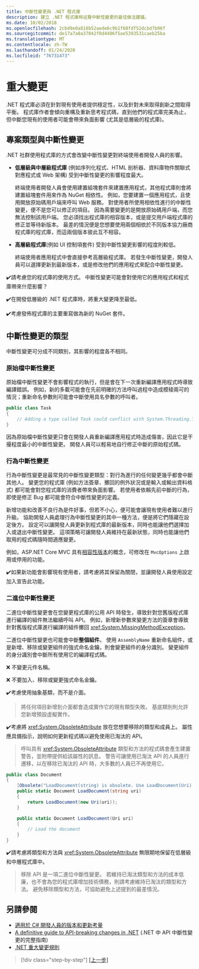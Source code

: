 ```yaml
---
title: 中斷性變更與 .NET 程式庫
description: 建立 .NET 程式庫時巡覽中斷性變更的最佳做法建議。
ms.date: 10/02/2018
ms.openlocfilehash: 2cbd9e0a818b52aede6c9b1f60fdf52dcbd7b96f
ms.sourcegitcommit: de17a7a0a37042f0d4406f5ae5393531caeb25ba
ms.translationtype: MT
ms.contentlocale: zh-TW
ms.lasthandoff: 01/24/2020
ms.locfileid: "76731473"
---
```

# <a name="breaking-changes"></a>重大變更

.NET 程式庫必須在針對現有使用者提供穩定性，以及針對未來取得創新之間取得平衡。 程式庫作者會傾向重構及重新思考程式碼，直到他們的程式庫完美為止，但中斷您現有的使用者可能會帶來負面影響 (尤其是低層級的程式庫)。

## <a name="project-types-and-breaking-changes"></a>專案類型與中斷性變更

.NET 社群使用程式庫的方式會改變中斷性變更對終端使用者開發人員的影響。

- **低層級與中層級程式庫** (例如序列化程式、HTML 剖析器、資料庫物件關聯式對應程式或 Web 架構) 受到中斷性變更的影響程度最大。

  終端使用者開發人員會使用建置組塊套件來建置應用程式，其他程式庫則會將建置組塊套件用來作為 NuGet 相依性。 例如，您要建置一個應用程式，且使用開放原始碼用戶端來呼叫 Web 服務。 對使用者所使用相依性進行的中斷性變更，便不是您可以修正的項目。 因為需要變更的是開放原始碼用戶端，而您無法控制該用戶端。 您必須找出程式庫的相容版本，或是提交用戶端程式庫的修正並等待新版本。 最差的情況便是您想要使用兩個相依於不同版本協力廠商程式庫的程式庫，而這兩個版本彼此互不相容。

- **高層級程式庫**(例如 UI 控制項套件) 受到中斷性變更影響的程度則較低。

  終端使用者應用程式中會直接參考高層級程式庫。 若發生中斷性變更，開發人員可以選擇更新到最新版本，或是修改他們的應用程式來配合中斷性變更。

✔️請考慮您的程式庫的使用方式。 中斷性變更可能會對使用它的應用程式和程式庫帶來什麼影響？

✔️在開發低層級的 .NET 程式庫時，將重大變更降至最低。

✔️考慮發佈程式庫的主要重寫做為新的 NuGet 套件。

## <a name="types-of-breaking-changes"></a>中斷性變更的類型

中斷性變更可分成不同類別，其影響的程度各不相同。

### <a name="source-breaking-change"></a>原始檔中斷性變更

原始檔中斷性變更不會影響程式的執行，但是會在下一次重新編譯應用程式時導致編譯錯誤。 例如，新的多載可能會在先前明確的方法呼叫過程中造成模稜兩可的情況；重新命名參數則可能會中斷使用具名參數的呼叫者。

```csharp
public class Task
{
    // Adding a type called Task could conflict with System.Threading.Tasks.Task at compilation
}
```

因為原始檔中斷性變更只會在開發人員重新編譯應用程式時造成傷害，因此它是干擾程度最小的中斷性變更。 開發人員可以輕易地自行修正中斷的原始程式碼。

### <a name="behavior-breaking-change"></a>行為中斷性變更

行為中斷性變更是最常見的中斷性變更類型：對行為進行的任何變更幾乎都會中斷其他人。 變更您的程式庫 (例如方法簽章、擲回的例外狀況或是輸入或輸出資料格式) 都可能會對您程式庫的消費者帶來負面影響。 若使用者依賴先前中斷的行為，即使是修正 Bug 都可能會符合中斷性變更的定義。

新增功能和改善不良行為是件好事，但若不小心，便可能會讓現有使用者難以進行升級。 協助開發人員處理行為中斷性變更的其中一種方法，便是將它們隱藏在設定後方。 設定可以讓開發人員更新到程式庫的最新版本，同時也能讓他們選擇加入或退出中斷性變更。 這項策略可讓開發人員維持在最新狀態，同時也能讓他們取用的程式碼隨時間適應變更。

例如，ASP.NET Core MVC 具有[相容性版本](/aspnet/core/mvc/compatibility-version)的概念，可修改在 `MvcOptions` 上啟用或停用的功能。

✔️如果新功能會影響現有使用者，請考慮將其保留為關閉，並讓開發人員使用設定加入宣告此功能。

### <a name="binary-breaking-change"></a>二進位中斷性變更

二進位中斷性變更會在您變更程式庫的公用 API 時發生，導致針對您舊版程式庫進行編譯的組件無法繼續呼叫 API。 例如，新增新參數來變更方法的簽章會導致針對舊版程式庫進行編譯的組件擲回 <xref:System.MissingMethodException>。

二進位中斷性變更也可能會中斷**整個組件**。 使用 `AssemblyName` 重新命名組件，或是新增、移除或變更組件的強式命名金鑰，則會變更組件的身分識別。 變更組件的身分識別會中斷所有使用它的編譯程式碼。

❌ 不變更元件名稱。

❌ 不要加入、移除或變更強式命名金鑰。

✔️考慮使用抽象基類，而不是介面。

> 將任何項目新增到介面都會造成實作它的現有類型失敗。 基底類別則允許您新增預設虛擬實作。

✔️考慮將 <xref:System.ObsoleteAttribute> 放在您想要移除的類型和成員上。 屬性應具備指示，說明如何更新程式碼以避免使用已淘汰的 API。

> 呼叫具有 <xref:System.ObsoleteAttribute> 類型和方法的程式碼會產生建置警告，並附帶提供給該屬性的訊息。 警告可讓使用已淘汰 API 的人員進行遷移，以在移除已淘汰的 API 時，大多數的人員已不再使用它。

```csharp
public class Document
{
    [Obsolete("LoadDocument(string) is obsolete. Use LoadDocument(Uri) instead.")]
    public static Document LoadDocument(string uri)
    {
        return LoadDocument(new Uri(uri));
    }

    public static Document LoadDocument(Uri uri)
    {
        // Load the document
    }
}
```

✔️請考慮將類型和方法與 <xref:System.ObsoleteAttribute> 無限期地保留在低層級和中層程式庫中。

> 移除 API 是一項二進位中斷性變更。 若維持已淘汰類型和方法的成本低廉，也不會為您的程式庫增加技術債務，則請考慮維持已淘汰的類型和方法。 避免移除類型和方法，可協助避免上述提到的最差情況。

## <a name="see-also"></a>另請參閱

- [適用於 C# 開發人員的版本和更新考量](../../csharp/whats-new/version-update-considerations.md)
- [A definitive guide to API-breaking changes in .NET](https://stackoverflow.com/questions/1456785/a-definitive-guide-to-api-breaking-changes-in-net) (.NET 中 API 中斷性變更的完整指南)
- [.NET 重大變更規則](https://github.com/dotnet/runtime/blob/master/docs/coding-guidelines/breaking-change-rules.md)

>[!div class="step-by-step"]
>[[上一步]](versioning.md)
